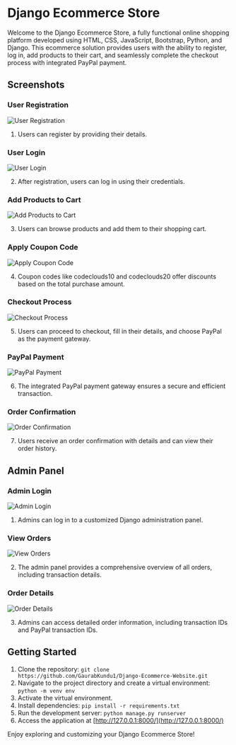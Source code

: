 # Django Ecommerce Store

Welcome to the Django Ecommerce Store, a fully functional online shopping platform developed using HTML, CSS, JavaScript, Bootstrap, Python, and Django. This ecommerce solution provides users with the ability to register, log in, add products to their cart, and seamlessly complete the checkout process with integrated PayPal payment.

## Screenshots

### User Registration

![User Registration](https://github.com/CodeClouds-Gaurab/Django-Ecommerce-Store/assets/154874892/dc4f18d2-e276-407d-bb9e-7521eebbad0c)

1. Users can register by providing their details.

### User Login

![User Login](https://github.com/CodeClouds-Gaurab/Django-Ecommerce-Store/assets/154874892/96c7ca8f-d010-4786-8922-aebc6ac30bd6)

2. After registration, users can log in using their credentials.

### Add Products to Cart

![Add Products to Cart](https://github.com/CodeClouds-Gaurab/Django-Ecommerce-Store/assets/154874892/1014b9fd-134c-4663-afe4-c9c6b34dfd3f)

3. Users can browse products and add them to their shopping cart.

### Apply Coupon Code

![Apply Coupon Code](https://github.com/CodeClouds-Gaurab/Django-Ecommerce-Store/assets/154874892/051fec31-7eae-4d2c-8b7c-33f63167527b)

4. Coupon codes like codeclouds10 and codeclouds20 offer discounts based on the total purchase amount.

### Checkout Process

![Checkout Process](https://github.com/CodeClouds-Gaurab/Django-Ecommerce-Store/assets/154874892/ccdf5968-0a6f-4952-8d22-0b2cf37385ca)

5. Users can proceed to checkout, fill in their details, and choose PayPal as the payment gateway.

### PayPal Payment

![PayPal Payment](https://github.com/CodeClouds-Gaurab/Django-Ecommerce-Store/assets/154874892/0be92af1-756e-4f1e-b153-9f372ebb26fa)

6. The integrated PayPal payment gateway ensures a secure and efficient transaction.

### Order Confirmation

![Order Confirmation](https://github.com/CodeClouds-Gaurab/Django-Ecommerce-Store/assets/154874892/8dd6e083-bb64-4f55-8748-67a30ecad3aa)

7. Users receive an order confirmation with details and can view their order history.

## Admin Panel

### Admin Login

![Admin Login](https://github.com/CodeClouds-Gaurab/Django-Ecommerce-Store/assets/154874892/9126ff8f-52ca-4196-8456-7fc59faf6574)

1. Admins can log in to a customized Django administration panel.

### View Orders

![View Orders](https://github.com/CodeClouds-Gaurab/Django-Ecommerce-Store/assets/154874892/5dee6e35-a7a9-4c15-8e01-a5248d4f0e39)

2. The admin panel provides a comprehensive overview of all orders, including transaction details.

### Order Details

![Order Details](https://github.com/CodeClouds-Gaurab/Django-Ecommerce-Store/assets/154874892/1a39c392-99c1-4f49-9ed8-df60100fb1f6)

3. Admins can access detailed order information, including transaction IDs and PayPal transaction IDs.

## Getting Started

1. Clone the repository: `git clone https://github.com/GaurabKundu1/Django-Ecommerce-Website.git`
2. Navigate to the project directory and create a virtual environment: `python -m venv env`
3. Activate the virtual environment.
4. Install dependencies: `pip install -r requirements.txt`
5. Run the development server: `python manage.py runserver`
6. Access the application at [http://127.0.0.1:8000/](http://127.0.0.1:8000/)

Enjoy exploring and customizing your Django Ecommerce Store!

